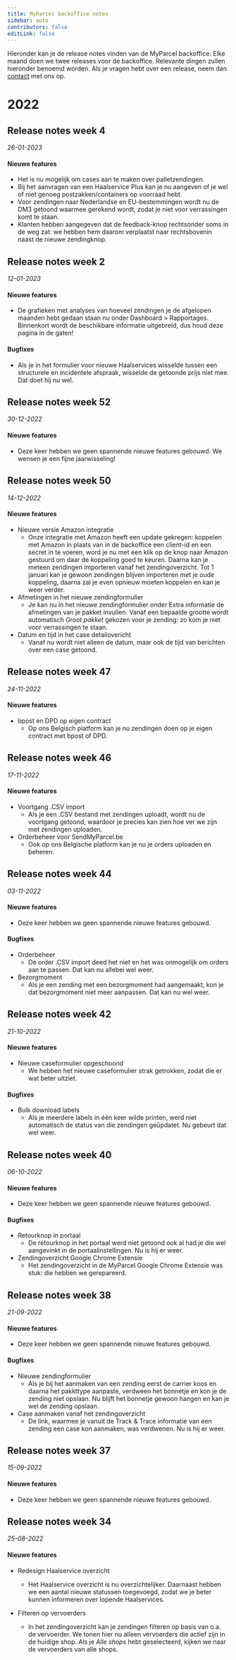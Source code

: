 ```yaml
---
title: MyParcel backoffice notes
sidebar: auto
contributors: false
editLink: false
---
```

Hieronder kan je de release notes vinden van de MyParcel backoffice. Elke maand doen we twee releases voor de backoffice. Relevante dingen zullen hieronder benoemd worden. Als je vragen hebt over een release, neem dan [contact] met ons op.

# 2022

## Release notes week 4
_26-01-2023_

#### Nieuwe features

* Het is nu mogelijk om cases aan te maken over palletzendingen.
* Bij het aanvragen van een Haalservice Plus kan je nu aangeven of je wel of niet genoeg postzakken/containers op voorraad hebt.
* Voor zendingen naar Nederlandse en EU-bestemmingen wordt nu de DM3 getoond waarmee gerekend wordt, zodat je niet voor verrassingen komt te staan.
* Klanten hebben aangegeven dat de feedback-knop rechtsonder soms in de weg zat: we hebben hem daarom verplaatst naar rechtsbovenin naast de nieuwe zendingknop.

## Release notes week 2
_12-01-2023_

#### Nieuwe features

* De grafieken met analyses van hoeveel zendingen je de afgelopen maanden hebt gedaan staan nu onder Dashboard > Rapportages. Binnenkort wordt de beschikbare informatie uitgebreid, dus houd deze pagina in de gaten!

#### Bugfixes

* Als je in het formulier voor nieuwe Haalservices wisselde tussen een structurele en incidentele afspraak, wisselde de getoonde prijs niet mee. Dat doet hij nu wel.

## Release notes week 52
_30-12-2022_

#### Nieuwe features

* Deze keer hebben we geen spannende nieuwe features gebouwd. We wensen je een fijne jaarwisseling!

## Release notes week 50
_14-12-2022_

#### Nieuwe features

* Nieuwe versie Amazon integratie
  * Onze integratie met Amazon heeft een update gekregen: koppelen met Amazon in plaats van in de backoffice een client-id en een secret in te voeren, word je nu met een klik op de knop naar Amazon gestuurd om daar de koppeling goed te keuren. Daarna kan je meteen zendingen importeren vanaf het zendingoverzicht. Tot 1 januari kan je gewoon zendingen blijven importeren met je oude koppeling, daarna zal je even opnieuw moeten koppelen en kan je weer verder.
* Afmetingen in het nieuwe zendingformulier
  * Je kan nu in het nieuwe zendingformulier onder Extra informatie de afmetingen van je pakket invullen. Vanaf een bepaalde grootte wordt automatisch _Groot pakket_ gekozen voor je zending: zo kom je niet voor verrassingen te staan.
* Datum en tijd in het case detailovericht
  * Vanaf nu wordt niet alleen de datum, maar ook de tijd van berichten over een case getoond.

## Release notes week 47
_24-11-2022_

#### Nieuwe features

* bpost en DPD op eigen contract
  * Op ons Belgisch platform kan je nu zendingen doen op je eigen contract met bpost of DPD.

## Release notes week 46
_17-11-2022_

#### Nieuwe features

* Voortgang .CSV import
  * Als je een .CSV bestand met zendingen uploadt, wordt nu de voortgang getoond, waardoor je precies kan zien hoe ver we zijn met zendingen uploaden.
* Orderbeheer voor SendMyParcel.be
  * Ook op ons Belgische platform kan je nu je orders uploaden en beheren.

## Release notes week 44
_03-11-2022_

#### Nieuwe features

* Deze keer hebben we geen spannende nieuwe features gebouwd.

#### Bugfixes

* Orderbeheer
  * De order .CSV import deed het niet en het was onmogelijk om orders aan te passen. Dat kan nu allebei wel weer.
* Bezorgmoment
  * Als je een zending met een bezorgmoment had aangemaakt, kon je dat bezorgmoment niet meer aanpassen. Dat kan nu wel weer.

## Release notes week 42
_21-10-2022_

#### Nieuwe features

* Nieuwe caseformulier opgeschoond
  * We hebben het nieuwe caseformulier strak getrokken, zodat die er wat beter uitziet.

#### Bugfixes

* Bulk download labels
  * Als je meerdere labels in één keer wilde printen, werd niet automatisch de status van die zendingen geüpdatet. Nu gebeurt dat wel weer.

## Release notes week 40
_06-10-2022_

#### Nieuwe features

* Deze keer hebben we geen spannende nieuwe features gebouwd.

#### Bugfixes

* Retourknop in portaal
  * De retourknop in het portaal werd niet getoond ook al had je die wel aangevinkt in de portaalinstellingen. Nu is hij er weer.
* Zendingoverzicht Google Chrome Extensie
  * Het zendingoverzicht in de MyParcel Google Chrome Extensie was stuk: die hebben we gerepareerd.

## Release notes week 38
_21-09-2022_

#### Nieuwe features

* Deze keer hebben we geen spannende nieuwe features gebouwd.

#### Bugfixes

* Nieuwe zendingformulier
  * Als je bij het aanmaken van een zending eerst de carrier koos en daarna het pakkttype aanpaste, verdween het bonnetje en kon je de zending niet opslaan. Nu blijft het bonnetje gewoon hangen en kan je wel de zending opslaan.
* Case aanmaken vanaf het zendingoverzicht
  * De link, waarmee je vanuit de Track & Trace informatie van een zending een case kon aanmaken, was verdwenen. Nu is hij er weer.

## Release notes week 37
_15-09-2022_

#### Nieuwe features

* Deze keer hebben we geen spannende nieuwe features gebouwd.

## Release notes week 34
_25-08-2022_

#### Nieuwe features

* Redesign Haalservice overzicht
  * Het Haalservice overzicht is nu overzichtelijker. Daarnaast hebben we een aantal nieuwe statussen toegevoegd, zodat we je beter kunnen informeren over lopende Haalservices.

* Filteren op vervoerders
  * In het zendingoverzicht kan je zendingen filteren op basis van  o.a. de vervoerder. We tonen hier nu alleen vervoerders die actief zijn in de huidige shop. Als je _Alle shops_ hebt geselecteerd, kijken we naar de vervoerders van alle shops.

[contact]: https://backoffice.myparcel.nl/contact